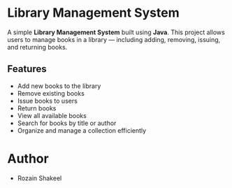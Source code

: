 # Library Management System

A simple **Library Management System** built using **Java**. This project allows users to manage books in a library — including adding, removing, issuing, and returning books.

##  Features

-  Add new books to the library
-  Remove existing books
-  Issue books to users
-  Return books
-  View all available books
-  Search for books by title or author
-  Organize and manage a collection efficiently

# Author
- Rozain Shakeel
